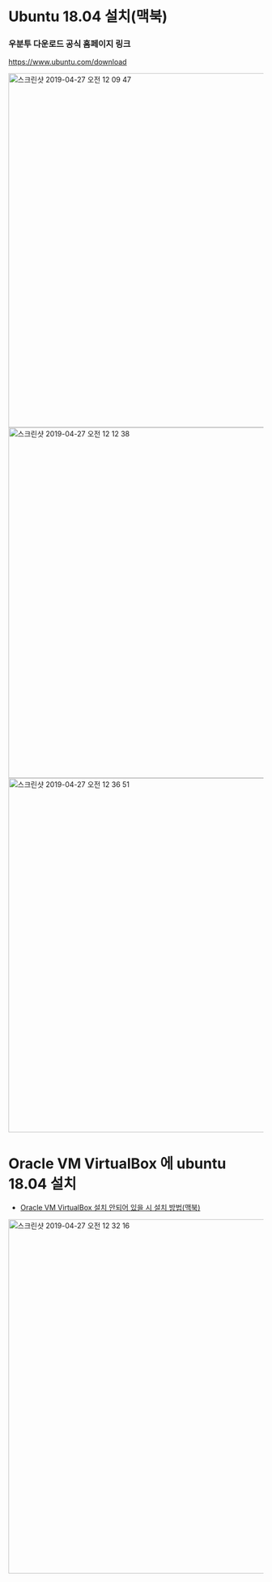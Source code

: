 # Ubuntu 18.04 설치(맥북)

### 우분투 다운로드 공식 홈페이지 링크

<https://www.ubuntu.com/download>

<img width="700" alt="스크린샷 2019-04-27 오전 12 09 47" src="https://user-images.githubusercontent.com/48082631/56817723-12fab180-6881-11e9-8fa8-91331be9668b.png">

<img width="693" alt="스크린샷 2019-04-27 오전 12 12 38" src="https://user-images.githubusercontent.com/48082631/56817818-40dff600-6881-11e9-8d41-0ccd42764f95.png">

<img width="700" alt="스크린샷 2019-04-27 오전 12 36 51" src="https://user-images.githubusercontent.com/48082631/56819444-b4cfcd80-6884-11e9-87d5-6b8d6ad6e224.png">


# Oracle VM VirtualBox 에 ubuntu 18.04 설치

* [Oracle VM VirtualBox 설치 안되어 있을 시 설치 방법(맥북)](https://github.com/21800760/21800760/blob/master/VM%20소프트웨어%20설치%20(맥북).md)

<img width="700" alt="스크린샷 2019-04-27 오전 12 32 16" src="https://user-images.githubusercontent.com/48082631/56819292-615d7f80-6884-11e9-8e2d-be4974d68cdc.png">

